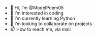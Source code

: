 - 👋 Hi, I’m @ModelPoem05
- 👀 I’m interested in coding
- 🌱 I’m currently learning Python
- 💞️ I’m looking to collaborate on projects
- 📫 How to reach me, via mail

<!---
ModelPoem05/ModelPoem05 is a ✨ special ✨ repository because its `README.md` (this file) appears on your GitHub profile.
You can click the Preview link to take a look at your changes.
--->
